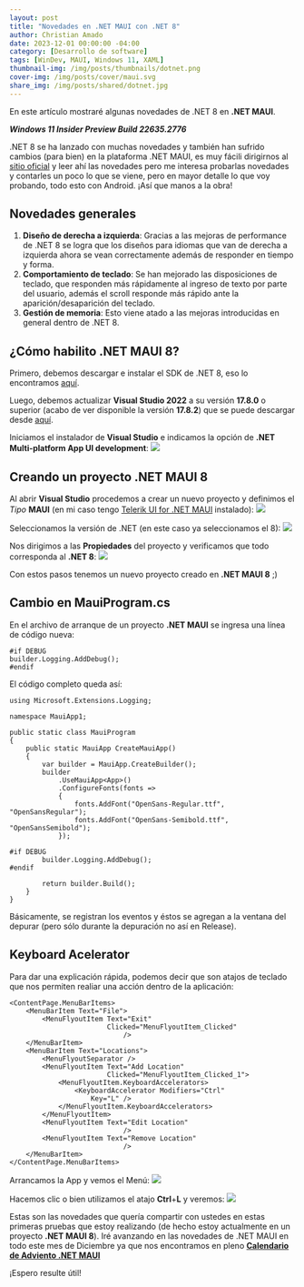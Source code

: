 ```yaml
---
layout: post
title: "Novedades en .NET MAUI con .NET 8"
author: Christian Amado
date: 2023-12-01 00:00:00 -04:00
category: [Desarrollo de software]
tags: [WinDev, MAUI, Windows 11, XAML]
thumbnail-img: /img/posts/thumbnails/dotnet.png
cover-img: /img/posts/cover/maui.svg
share_img: /img/posts/shared/dotnet.jpg
---
```


En este artículo mostraré algunas novedades de .NET 8 en **.NET MAUI**.

***Windows 11 Insider Preview Build 22635.2776***

<!--more-->

.NET 8 se ha lanzado con muchas novedades y también han sufrido cambios (para bien) en la plataforma .NET MAUI, es muy fácili dirigirnos al [sitio oficial](https://learn.microsoft.com/es-es/dotnet/maui/whats-new/dotnet-8?view=net-maui-8.0) y leer ahí las novedades pero me interesa probarlas novedades y contarles un poco lo que se viene, pero en mayor detalle lo que voy probando, todo esto con Android. ¡Así que manos a la obra!

## Novedades generales
1. **Diseño de derecha a izquierda**: Gracias a las mejoras de performance de .NET 8 se logra que los diseños para idiomas que van de derecha a izquierda ahora se vean correctamente además de responder en tiempo y forma.  
2. **Comportamiento de teclado**: Se han mejorado las disposiciones de teclado, que responden más rápidamente al ingreso de texto por parte del usuario, además el scroll responde más rápido ante la aparición/desaparición del teclado.  
3. **Gestión de memoria**: Esto viene atado a las mejoras introducidas en general dentro de .NET 8.

## ¿Cómo habilito .NET MAUI 8?
Primero, debemos descargar e instalar el SDK de .NET 8, eso lo encontramos [aquí](https://dotnet.microsoft.com/en-us/download/dotnet/thank-you/sdk-8.0.100-windows-x64-installer).  

Luego, debemos actualizar **Visual Studio 2022** a su versión **17.8.0** o superior (acabo de ver disponible la versión **17.8.2**) que se puede descargar desde [aquí](https://visualstudio.microsoft.com/downloads/).

Iniciamos el instalador de **Visual Studio** e indicamos la opción de **.NET Multi-platform App UI development**:
![](https://i.ibb.co/7bnx4RQ/1.png)

## Creando un proyecto .NET MAUI 8
Al abrir **Visual Studio** procedemos a crear un nuevo proyecto y definimos el *Tipo* **MAUI** (en mi caso tengo [Telerik UI for .NET MAUI](https://www.telerik.com/maui-ui) instalado):
![](https://i.ibb.co/QDyvX8v/2.png)

Seleccionamos la versión de .NET (en este caso ya seleccionamos el 8):
![](https://i.ibb.co/LCZv5vc/3.png)

Nos dirigimos a las **Propiedades** del proyecto y verificamos que todo corresponda al **.NET 8**:
![](https://i.ibb.co/L0NYJSx/4.png)

Con estos pasos tenemos un nuevo proyecto creado en **.NET MAUI 8** ;)

## Cambio en MauiProgram.cs
En el archivo de arranque de un proyecto **.NET MAUI** se ingresa una línea de código nueva:
```
#if DEBUG
builder.Logging.AddDebug();
#endif
```
El código completo queda así:
```
using Microsoft.Extensions.Logging;

namespace MauiApp1;

public static class MauiProgram
{
    public static MauiApp CreateMauiApp()
    {
        var builder = MauiApp.CreateBuilder();
        builder
            .UseMauiApp<App>()
            .ConfigureFonts(fonts =>
            {
                fonts.AddFont("OpenSans-Regular.ttf", "OpenSansRegular");
                fonts.AddFont("OpenSans-Semibold.ttf", "OpenSansSemibold");
            });

#if DEBUG
		builder.Logging.AddDebug();
#endif

        return builder.Build();
    }
}
```
Básicamente, se registran los eventos y éstos se agregan a la ventana del depurar (pero sólo durante la depuración no así en Release).

## Keyboard Acelerator
Para dar una explicación rápida, podemos decir que son atajos de teclado que nos permiten realiar una acción dentro de la aplicación:
```
<ContentPage.MenuBarItems>
    <MenuBarItem Text="File">
        <MenuFlyoutItem Text="Exit"
                        Clicked="MenuFlyoutItem_Clicked"
                            />
    </MenuBarItem>
    <MenuBarItem Text="Locations">
        <MenuFlyoutSeparator />
        <MenuFlyoutItem Text="Add Location"
                        Clicked="MenuFlyoutItem_Clicked_1">
            <MenuFlyoutItem.KeyboardAccelerators>
                <KeyboardAccelerator Modifiers="Ctrl"
                    Key="L" />
            </MenuFlyoutItem.KeyboardAccelerators>
        </MenuFlyoutItem>
        <MenuFlyoutItem Text="Edit Location"
                            />
        <MenuFlyoutItem Text="Remove Location"
                            />
    </MenuBarItem>
</ContentPage.MenuBarItems>
```
Arrancamos la App y vemos el Menú:
![](https://i.ibb.co/FWRFggx/5.png)

Hacemos clic o bien utilizamos el atajo **Ctrl**+**L** y veremos:
![](https://i.ibb.co/dGNdZDc/6.png)

Estas son las novedades que quería compartir con ustedes en estas primeras pruebas que estoy realizando (de hecho estoy actualmente en un proyecto **.NET MAUI 8**). Iré avanzando en las novedades de .NET MAUI en todo este mes de Diciembre ya que nos encontramos en pleno **[Calendario de Adviento .NET MAUI](https://elcamino.dev/calendario-adviento-net-maui-espanol-23)**

¡Espero resulte útil!
